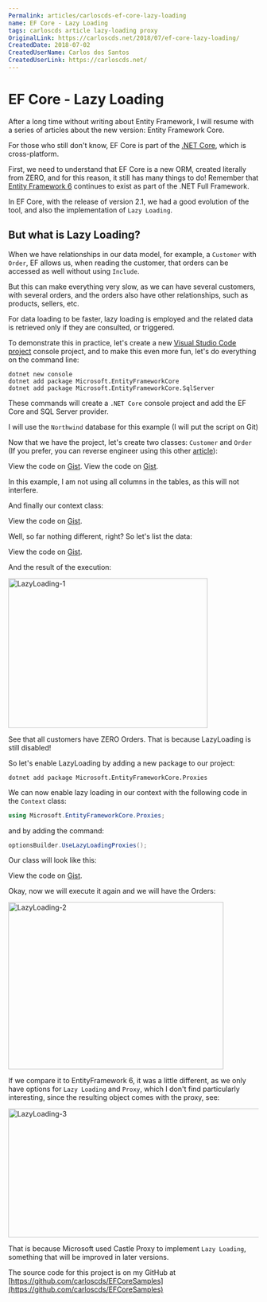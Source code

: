 ```yaml
---
Permalink: articles/carloscds-ef-core-lazy-loading
name: EF Core - Lazy Loading
tags: carloscds article lazy-loading proxy
OriginalLink: https://carloscds.net/2018/07/ef-core-lazy-loading/
CreatedDate: 2018-07-02
CreatedUserName: Carlos dos Santos
CreatedUserLink: https://carloscds.net/
---
```


# EF Core - Lazy Loading

After a long time without writing about Entity Framework, I will resume with a series of articles about the new version: Entity Framework Core.

For those who still don't know, EF Core is part of the [.NET Core](https://dotnet.microsoft.com/learn/dotnet/hello-world-tutorial/intro), which is cross-platform.

First, we need to understand that EF Core is a new ORM, created literally from ZERO, and for this reason, it still has many things to do! Remember that [Entity Framework 6](https://github.com/dotnet/ef6) continues to exist as part of the .NET Full Framework.

In EF Core, with the release of version 2.1, we had a good evolution of the tool, and also the implementation of `Lazy Loading`.

## But what is Lazy Loading?

When we have relationships in our data model, for example, a `Customer` with `Order`, EF allows us, when reading the customer, that orders can be accessed as well without using `Include`.

But this can make everything very slow, as we can have several customers, with several orders, and the orders also have other relationships, such as products, sellers, etc.

For data loading to be faster, lazy loading  is employed and the related data is retrieved only if they are consulted, or triggered.

To demonstrate this in practice, let's create a new [Visual Studio Code project](https://code.visualstudio.com/) console project, and to make this even more fun, let's do everything on the command line:

```dotnet-console
dotnet new console
dotnet add package Microsoft.EntityFrameworkCore
dotnet add package Microsoft.EntityFrameworkCore.SqlServer
```

These commands will create a `.NET Core` console project and add the EF Core and SQL Server provider.

I will use the `Northwind` database for this example (I will put the script on Git)

Now that we have the project, let's create two classes: `Customer` and `Order` (If you prefer, you can reverse engineer using this other [article](/articles/carloscds-ef-core-power-tools)):

<script src="https://gist.github.com/carloscds/5231b7e3e0a0c761f532c14db673adfe.js"></script><noscript>View the code on <a href="https://gist.github.com/carloscds/5231b7e3e0a0c761f532c14db673adfe">Gist</a>.</noscript>

<script src="https://gist.github.com/carloscds/0d29a804aaef7f42e44825d66ad5dcd7.js"></script><noscript>View the code on <a href="https://gist.github.com/carloscds/0d29a804aaef7f42e44825d66ad5dcd7">Gist</a>.</noscript>

In this example, I am not using all columns in the tables, as this will not interfere.

And finally our context class:

<script src="https://gist.github.com/carloscds/5089b9da487dc6b3204b1ce2ea85e59f.js"></script><noscript>View the code on <a href="https://gist.github.com/carloscds/5089b9da487dc6b3204b1ce2ea85e59f">Gist</a>.</noscript>

Well, so far nothing different, right? So let's list the data:

<script src="https://gist.github.com/carloscds/b1d42852493dd2f48e7fdaa8517247dd.js"></script><noscript>View the code on <a href="https://gist.github.com/carloscds/b1d42852493dd2f48e7fdaa8517247dd">Gist</a>.</noscript>

And the result of the execution:

<img src="https://carloscds.net/wp-content/uploads/2018/07/2018-07-02_13-02-17-300x225.png" width="401" height="301" alt="LazyLoading-1"/>

See that all customers have ZERO Orders. That is because LazyLoading is still disabled!

So let's enable LazyLoading by adding a new package to our project:

```dotnet-console
dotnet add package Microsoft.EntityFrameworkCore.Proxies
```

We can now enable lazy loading in our context with the following code in the `Context` class:

```csharp
using Microsoft.EntityFrameworkCore.Proxies;
```

and by adding the command:

```csharp
optionsBuilder.UseLazyLoadingProxies();
```

Our class will look like this:

<script src="https://gist.github.com/carloscds/191a42fd6370b307798e5852e7f1db48.js"></script><noscript>View the code on <a href="https://gist.github.com/carloscds/191a42fd6370b307798e5852e7f1db48">Gist</a>.</noscript>

Okay, now we will execute it again and we will have the Orders:

<img src="https://carloscds.net/wp-content/uploads/2018/07/2018-07-02_13-14-39-300x233.png" width="433" height="336" alt="LazyLoading-2"/>

If we compare it to EntityFramework 6, it was a little different, as we only have options for `Lazy Loading` and `Proxy`, which I don't find particularly interesting, since the resulting object comes with the proxy, see:

<img src="https://carloscds.net/wp-content/uploads/2018/07/2018-07-02_13-18-15-300x130.png" width="598" height="259" alt="LazyLoading-3"/>

That is because Microsoft used Castle Proxy to implement `Lazy Loading`, something that will be improved in later versions.

The source code for this project is on my GitHub at [https://github.com/carloscds/EFCoreSamples](https://github.com/carloscds/EFCoreSamples)